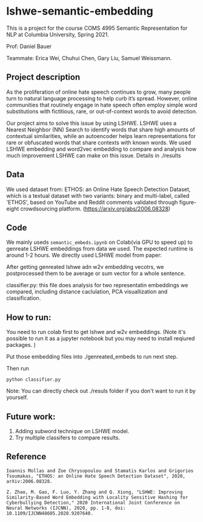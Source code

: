 # lshwe-semantic-embedding
This is a project for the course COMS 4995 Semantic Representation for NLP at Columbia University, Spring 2021. 

Prof: Daniel Bauer

Teammate: Erica Wei, Chuhui Chen, Gary Liu, Samuel Weissmann. 


## Project description 
As the proliferation of online hate speech continues to grow, many people turn to natural language processing to help curb it’s spread. However, online communities that routinely engage in hate speech often employ simple word substitutions with fictitious, rare, or out-of-context words to avoid detection. 

Our project aims to solve this issue by using LSHWE. LSHWE uses a Nearest Neighbor (NN) Search to identify words that share high amounts of contextual similarities, while an autoencoder helps learn representations for rare or obfuscated words that share contexts with known words. We used LSHWE embedding and word2vec embedding to compare and analysis how much improvement LSHWE can make on this issue. Details in ./results 

## Data 

We used dataset from: ETHOS: an Online Hate Speech Detection Dataset, which is a textual dataset with two variants: binary and multi-label, called 'ETHOS', based on YouTube and Reddit comments validated through figure-eight crowdsourcing platform. (https://arxiv.org/abs/2006.08328)


## Code 
We mainly useds ```semantic_embeds.ipynb``` on Colab(via GPU to speed up) to genreate LSHWE embeddings from data we used. The expected runtime is around 1-2 hours. We directly used LSHWE model from paper: 

After getting genreated lshwe adn w2v embedding vecotrs, we postprocessed them to be average or sum vector for a whole sentence. 

classifier.py: this file does analysis for two representatin embeddings we compared, including distance caclulation, PCA visuallization and classification. 

## How to run: 
You need to run colab first to get lshwe and w2v embeddings. (Note it's possible to run it as a jupyter notebook but you may need to install reqiured packages. )

Put those embedding files into ./genreated_embeds to run next step. 

Then run 
```
python classifier.py
```

Note: You can directly check out ./resuls folder if you don't want to run it by yourself. 


## Future work: 
1. Adding subword technique on LSHWE model.
2. Try multiple classifers to compare results. 


## Reference 
```
Ioannis Mollas and Zoe Chrysopoulou and Stamatis Karlos and Grigorios Tsoumakas, "ETHOS: an Online Hate Speech Detection Dataset", 2020, arXiv:2006.08328. 

Z. Zhao, M. Gao, F. Luo, Y. Zhang and Q. Xiong, "LSHWE: Improving Similarity-Based Word Embedding with Locality Sensitive Hashing for Cyberbullying Detection," 2020 International Joint Conference on Neural Networks (IJCNN), 2020, pp. 1-8, doi: 10.1109/IJCNN48605.2020.9207640.
```

